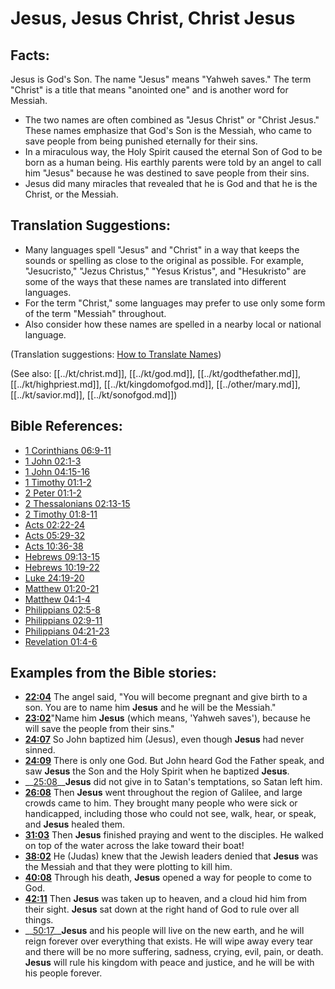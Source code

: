 # Jesus, Jesus Christ, Christ Jesus #

## Facts: ##

Jesus is God's Son. The name "Jesus" means "Yahweh saves." The term "Christ" is a title that means "anointed one" and is another word for  Messiah.

* The two names are often combined as "Jesus Christ" or "Christ Jesus." These names emphasize that God's Son is the Messiah, who came to save people from being punished eternally for their sins.
* In a miraculous way, the Holy Spirit caused the eternal Son of God to be born as a human being. His earthly parents were told by an angel to call him "Jesus" because he was destined to save people from their sins.
* Jesus did many miracles that revealed that he is God and that he is the Christ, or the Messiah.

## Translation Suggestions: ##

* Many languages spell "Jesus" and "Christ" in a way that keeps the sounds or spelling as close to the original as possible. For example, "Jesucristo," "Jezus Christus," "Yesus Kristus", and "Hesukristo" are some of the ways that these names are translated into different languages.
* For the term "Christ," some languages may prefer to use only some form of the term "Messiah" throughout.
* Also consider how these names are spelled in a nearby local or national language.

(Translation suggestions: [How to Translate Names](en/ta-vol1/translate/man/translate-names))

(See also: [[../kt/christ.md]], [[../kt/god.md]], [[../kt/godthefather.md]], [[../kt/highpriest.md]], [[../kt/kingdomofgod.md]], [[../other/mary.md]], [[../kt/savior.md]], [[../kt/sonofgod.md]])

## Bible References: ##

* [1 Corinthians 06:9-11](en/tn/1co/help/06/09)
* [1 John 02:1-3](en/tn/1jn/help/02/01)
* [1 John 04:15-16](en/tn/1jn/help/04/15)
* [1 Timothy 01:1-2](en/tn/1ti/help/01/01)
* [2 Peter 01:1-2](en/tn/2pe/help/01/01)
* [2 Thessalonians 02:13-15](en/tn/2th/help/02/13)
* [2 Timothy 01:8-11](en/tn/2ti/help/01/08)
* [Acts 02:22-24](en/tn/act/help/02/22)
* [Acts 05:29-32](en/tn/act/help/05/29)
* [Acts 10:36-38](en/tn/act/help/10/36)
* [Hebrews 09:13-15](en/tn/heb/help/09/13)
* [Hebrews 10:19-22](en/tn/heb/help/10/19)
* [Luke 24:19-20](en/tn/luk/help/24/19)
* [Matthew 01:20-21](en/tn/mat/help/01/20)
* [Matthew 04:1-4](en/tn/mat/help/04/01)
* [Philippians 02:5-8](en/tn/php/help/02/05)
* [Philippians 02:9-11](en/tn/php/help/02/09)
* [Philippians 04:21-23](en/tn/php/help/04/21)
* [Revelation 01:4-6](en/tn/rev/help/01/04)

## Examples from the Bible stories: ##

* __[22:04](en/tn/obs/help/22/04)__ The angel said, "You will become pregnant and give birth to a son. You are to name him __Jesus__  and he will be the Messiah."
* __[23:02](en/tn/obs/help/23/02)__"Name him __Jesus__  (which means, 'Yahweh saves'), because he will save the people from their sins."
* __[24:07](en/tn/obs/help/24/07)__ So John baptized him (Jesus), even though __Jesus__  had never sinned.
* __[24:09](en/tn/obs/help/24/09)__ There is only one God. But John heard God the Father speak, and saw __Jesus__  the Son and the Holy Spirit when he baptized __Jesus__.
* __[25:08](en/tn/obs/help/25/08)____Jesus__  did not give in to Satan's temptations, so Satan left him.
* __[26:08](en/tn/obs/help/26/08)__ Then __Jesus__  went throughout the region of Galilee, and large crowds came to him. They brought many people who were sick or handicapped, including those who could not see, walk, hear, or speak, and __Jesus__  healed them.
* __[31:03](en/tn/obs/help/31/03)__ Then __Jesus__  finished praying and went to the disciples. He walked on top of the water across the lake toward their boat!
* __[38:02](en/tn/obs/help/38/02)__ He (Judas) knew that the Jewish leaders denied that __Jesus__  was the Messiah and that they were plotting to kill him.
* __[40:08](en/tn/obs/help/40/08)__ Through his death, __Jesus__  opened a way for people to come to God.
* __[42:11](en/tn/obs/help/42/11)__ Then __Jesus__  was taken up to heaven, and a cloud hid him from their sight. __Jesus__  sat down at the right hand of God to rule over all things.
* __[50:17](en/tn/obs/help/50/17)____Jesus__  and his people will live on the new earth, and he will reign forever over everything that exists. He will wipe away every tear and there will be no more suffering, sadness, crying, evil, pain, or death. __Jesus__  will rule his kingdom with peace and justice, and he will be with his people forever.